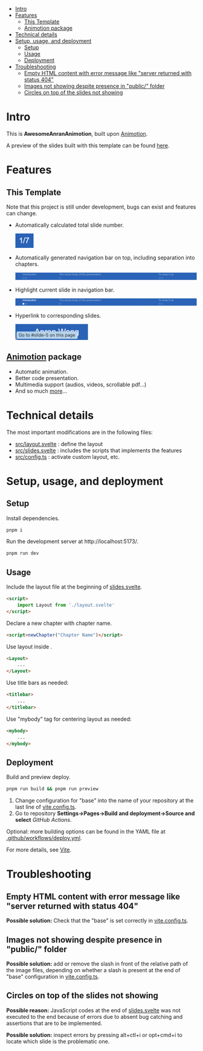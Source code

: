 - [Intro](#intro)
- [Features](#features)
  - [This Template](#this-template)
  - [Animotion package](#animotion-package)
- [Technical details](#technical-details)
- [Setup, usage, and deployment](#setup-usage-and-deployment)
  - [Setup](#setup)
  - [Usage](#usage)
  - [Deployment](#deployment)
- [Troubleshooting](#troubleshooting)
  - [Empty HTML content with error message like "server returned with status 404"](#empty-html-content-with-error-message-like-server-returned-with-status-404)
  - [Images not showing despite presence in "public/" folder](#images-not-showing-despite-presence-in-public-folder)
  - [Circles on top of the slides not showing](#circles-on-top-of-the-slides-not-showing)


# Intro
This is **AwesomeAnranAnimotion**, built upon [Animotion](https://animotion.pages.dev). 

A preview of the slides built with this template can be found [here](https://AnranW.github.io/AwesomeAnranSlides). 

# Features
## This Template
Note that this project is still under development, bugs can exist and features can change. 
- Automatically calculated total slide number.

    <img src="public/pagenumber.png" style="width:5vw">
- Automatically generated navigation bar on top, including separation into chapters. 

    ![](public/navibar.png)
- Highlight current slide in navigation bar. 

    ![](public/highlight.png)
- Hyperlink to corresponding slides. 

    <img src="public/goto.png" style="width:20vw">

## [Animotion](https://animotion.pages.dev) package
- Automatic animation.
- Better code presentation.
- Multimedia support (audios, videos, scrollable pdf...)
- And so much [more](https://animotion.pages.dev/docs)...

# Technical details
The most important modifications are in the following files: 
- [src/layout.svelte](src/layout.svelte) : define the layout 
- [src/slides.svelte](src/slides.svelte) : includes the scripts that implements the features
- [src/config.ts](src/config.ts) : activate custom layout, etc.

# Setup, usage, and deployment
## Setup
Install dependencies. 
```sh
pnpm i
```

Run the development server at http://localhost:5173/. 
```sh
pnpm run dev
```


## Usage
Include the layout file at the beginning of [slides.svelte](/src/slides.svelte). 
```html
<script>
    import Layout from './layout.svelte'
</script>
```

Declare a new chapter with chapter name. 
```html
<script>newChapter("Chapter Name")</script>
```

Use layout inside <Slide>. 
```html
<Layout>
    ...
</Layout>
```

Use title bars as needed: 
```html
<titlebar>
    ...
</titlebar>
```

Use "mybody" tag for centering layout as needed: 
```html
<mybody>
    ...
</mybody>
```


## Deployment
Build and preview deploy.
```sh
pnpm run build && pnpm run preview
```

1. Change configuration for "base" into the name of your repository at the last line of [vite.config.ts](vite.config.ts). 
2. Go to repository **Settings->Pages->Build and deployment->Source and select** *GitHub Actions*. 

Optional: more building options can be found in the YAML file at [.github/workflows/deploy.yml](.github/workflows/deploy.yml). 

For more details, see [Vite](https://vitejs.dev/guide/static-deploy.html). 

# Troubleshooting
## Empty HTML content with error message like "server returned with status 404"
**Possible solution:** Check that the "base" is set correctly in [vite.config.ts](vite.config.ts). 

## Images not showing despite presence in "public/" folder
**Possible solution:** add or remove the slash in front of the relative path of the image files, depending on whether a slash is present at the end of "base" configuration in [vite.config.ts](vite.config.ts). 

## Circles on top of the slides not showing
**Possible reason:** JavaScript codes at the end of [slides.svelte](src/slides.svelte) was not executed to the end because of errors due to absent bug catching and assertions that are to be implemented.

**Possible solution:** inspect errors by pressing alt+ctl+i or opt+cmd+i to locate which slide is the problematic one. 
